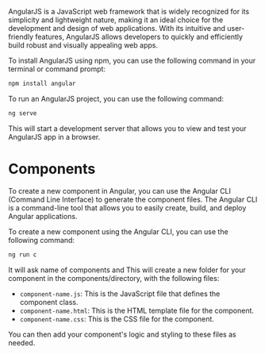 AngularJS is a JavaScript web framework that is widely recognized for its simplicity and lightweight nature, making it an ideal choice for the development and design of web applications. With its intuitive and user-friendly features, AngularJS allows developers to quickly and efficiently build robust and visually appealing web apps.

To install AngularJS using npm, you can use the following command in your terminal or command prompt:

```sh
npm install angular
```
To run an AngularJS project, you can use the following command:

```sh
ng serve
```
This will start a development server that allows you to view and test your AngularJS app in a browser.

# Components
To create a new component in Angular, you can use the Angular CLI (Command Line Interface) to generate the component files. The Angular CLI is a command-line tool that allows you to easily create, build, and deploy Angular applications.

To create a new component using the Angular CLI, you can use the following command:

```sh
ng run c
```
It will ask name of components and This will create a new folder for your component in the components/directory, with the following files:
- `component-name.js`: This is the JavaScript file that defines the component class.
- `component-name.html`: This is the HTML template file for the component.
- `component-name.css`: This is the CSS file for the component.

You can then add your component's logic and styling to these files as needed.
